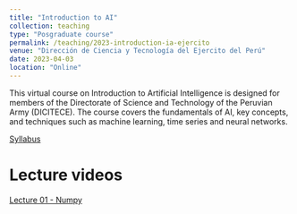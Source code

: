 ```yaml
---
title: "Introduction to AI"
collection: teaching
type: "Posgraduate course"
permalink: /teaching/2023-introduction-ia-ejercito
venue: "Dirección de Ciencia y Tecnología del Ejercito del Perú"
date: 2023-04-03
location: "Online"
---
```


This virtual course on Introduction to Artificial Intelligence is designed for members of the Directorate of Science and Technology of the Peruvian Army (DICITECE). The course covers the fundamentals of AI, key concepts, and techniques such as machine learning, time series and neural networks.


[Syllabus](http://walterpcasas.github.io/files/Syllabus.pdf)


Lecture videos
======
[Lecture 01 - Numpy](https://www.youtube.com/watch?v=X9pzCdfUO4g)

